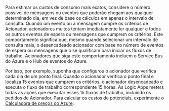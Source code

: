 Para estimar os custos de consumo mais exatos, considere o número possível de mensagens ou eventos que poderão chegam aos qualquer determinado dia, em vez de base os cálculos em apenas o intervalo de consulta. Quando um evento ou a mensagem cumpre os critérios de Acionador, acionadores muitos tentam imediatamente ler qualquer e todos os outros eventos de espera ou mensagens que cumprem os critérios. Este comportamento significa que, mesmo quando selecionar um intervalo de consulta mais, o desencadeado acionador com base no número de eventos de espera ou mensagens que o se qualificam para iniciar os fluxos de trabalho. Acionadores que siga este comportamento incluem o Service Bus do Azure e o Hub de eventos do Azure.

Por isso, por exemplo, suponha que configurou o acionador que verifica cada dia de um ponto final. Quando o acionador verifica o ponto final e localiza 15 eventos que cumprem os critérios, o acionador desencadeado e executa o fluxo de trabalho correspondente 15 horas. As Logic Apps meters todas as ações que executar esses 15 fluxos de trabalho, incluindo os pedidos de Acionador. Para calcular os custos de potenciais, experimente o [Calculadora de preços do Azure](https://azure.microsoft.com/pricing/calculator/).